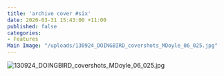 ```yaml
---
title: 'archive cover #six'
date: 2020-03-31 15:43:00 +11:00
published: false
categories:
- Features
Main Image: "/uploads/130924_DOINGBIRD_covershots_MDoyle_06_025.jpg"
---
```


![130924_DOINGBIRD_covershots_MDoyle_06_025.jpg](/uploads/130924_DOINGBIRD_covershots_MDoyle_06_025.jpg)